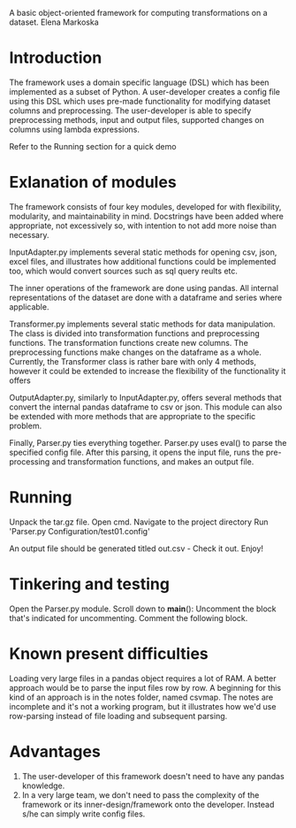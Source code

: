 A basic object-oriented framework for computing transformations on a dataset.
Elena Markoska

# Introduction
The framework uses a domain specific language (DSL) which has been implemented as a subset of Python.
A user-developer creates a config file using this DSL which uses pre-made functionality for modifying dataset columns and preprocessing.
The user-developer is able to specify preprocessing methods, input and output files, supported changes on columns
using lambda expressions.

Refer to the Running section for a quick demo

# Exlanation of modules
The framework consists of four key modules, developed for with flexibility, modularity, and maintainability in mind.
Docstrings have been added where appropriate, not excessively so, with intention to not add more noise than necessary.

InputAdapter.py implements several static methods for opening csv, json, excel files, and illustrates how additional
functions could be implemented too, which would convert sources such as sql query reults etc.

The inner operations of the framework are done using pandas. All internal representations of the dataset
are done with a dataframe and series where applicable.

Transformer.py implements several static methods for data manipulation. The class is divided into transformation functions
and preprocessing functions. The transformation functions create new columns. The preprocessing functions make changes on the
dataframe as a whole. Currently, the Transformer class is rather bare with only 4 methods, however it could be extended to
increase the flexibility of the functionality it offers

OutputAdapter.py, similarly to InputAdapter.py, offers several methods that convert the internal pandas dataframe to csv or json.
This module can also be extended with more methods that are appropriate to the specific problem.

Finally, Parser.py ties everything together.
Parser.py uses eval() to parse the specified config file.
After this parsing, it opens the input file, runs the pre-processing and transformation functions, and makes an output file.

# Running
Unpack the tar.gz file.
Open cmd. Navigate to the project directory
Run 'Parser.py Configuration/test01.config'

An output file should be generated titled out.csv - Check it out. Enjoy!

# Tinkering and testing
Open the Parser.py module.
Scroll down to __main__():
Uncomment the block that's indicated for uncommenting. Comment the following block.

# Known present difficulties
Loading very large files in a pandas object requires a lot of RAM.
A better approach would be to parse the input files row by row. A beginning for this kind of an approach is in the notes folder, named csvmap.
The notes are incomplete and it's not a working program, but it illustrates how we'd use row-parsing instead of file loading and subsequent parsing.

# Advantages
1. The user-developer of this framework doesn't need to have any pandas knowledge.
2. In a very large team, we don't need to pass the complexity of the framework or its inner-design/framework onto the developer. Instead s/he can simply write config files.

